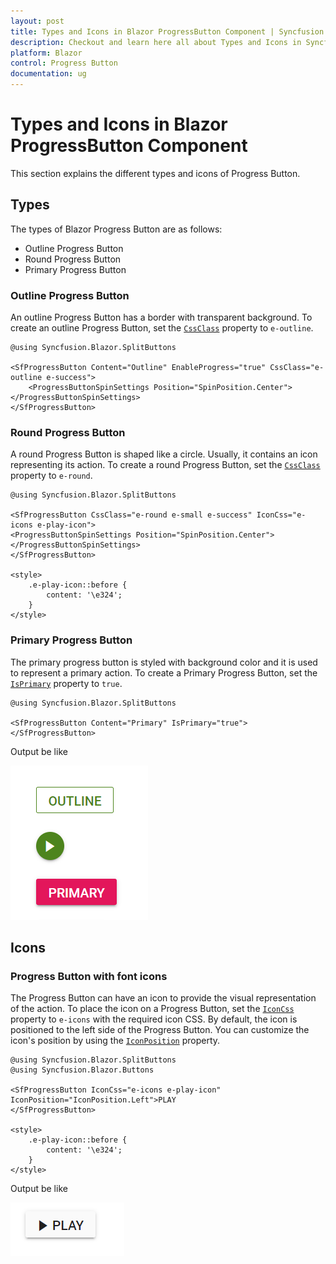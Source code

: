 ```yaml
---
layout: post
title: Types and Icons in Blazor ProgressButton Component | Syncfusion
description: Checkout and learn here all about Types and Icons in Syncfusion Blazor ProgressButton component and more.
platform: Blazor
control: Progress Button
documentation: ug
---
```


# Types and Icons in Blazor ProgressButton Component

This section explains the different types and icons of Progress Button.

## Types

The types of Blazor Progress Button are as follows:

* Outline Progress Button
* Round Progress Button
* Primary Progress Button

### Outline Progress Button

An outline Progress Button has a border with transparent background. To create an outline Progress Button,
set the [`CssClass`](https://help.syncfusion.com/cr/blazor/Syncfusion.Blazor.SplitButtons.SfProgressButton.html#Syncfusion_Blazor_SplitButtons_SfProgressButton_CssClass) property to `e-outline`.

```cshtml
@using Syncfusion.Blazor.SplitButtons

<SfProgressButton Content="Outline" EnableProgress="true" CssClass="e-outline e-success">
    <ProgressButtonSpinSettings Position="SpinPosition.Center"></ProgressButtonSpinSettings>
</SfProgressButton>
```

### Round Progress Button

A round Progress Button is shaped like a circle. Usually, it contains an icon representing its action. To create a round Progress Button,
set the [`CssClass`](https://help.syncfusion.com/cr/blazor/Syncfusion.Blazor.SplitButtons.SfProgressButton.html#Syncfusion_Blazor_SplitButtons_SfProgressButton_CssClass) property to `e-round`.

```cshtml
@using Syncfusion.Blazor.SplitButtons

<SfProgressButton CssClass="e-round e-small e-success" IconCss="e-icons e-play-icon">
<ProgressButtonSpinSettings Position="SpinPosition.Center"></ProgressButtonSpinSettings>
</SfProgressButton>

<style>
    .e-play-icon::before {
        content: '\e324';
    }
</style>
```

### Primary Progress Button

The primary progress button is styled with background color and it is used to represent a primary action. To create a Primary Progress Button,
set the [`IsPrimary`](https://help.syncfusion.com/cr/blazor/Syncfusion.Blazor.SplitButtons.SfProgressButton.html#Syncfusion_Blazor_SplitButtons_SfProgressButton_IsPrimary) property to `true`.

```cshtml
@using Syncfusion.Blazor.SplitButtons

<SfProgressButton Content="Primary" IsPrimary="true"></SfProgressButton>
```

Output be like

![Button Sample](./images/progress-button-types.png)

## Icons

### Progress Button with font icons

The Progress Button can have an icon to provide the visual representation of the action. To place the icon on a Progress Button, set the [`IconCss`](https://help.syncfusion.com/cr/blazor/Syncfusion.Blazor.SplitButtons.SfProgressButton.html#Syncfusion_Blazor_SplitButtons_SfProgressButton_IconCss)
property to `e-icons` with the required icon CSS. By default, the icon is positioned to the left side of the Progress Button.
You can customize the icon's position by using the [`IconPosition`](https://help.syncfusion.com/cr/blazor/Syncfusion.Blazor.SplitButtons.SfProgressButton.html#Syncfusion_Blazor_SplitButtons_SfProgressButton_IconPosition) property.

```cshtml
@using Syncfusion.Blazor.SplitButtons
@using Syncfusion.Blazor.Buttons

<SfProgressButton IconCss="e-icons e-play-icon" IconPosition="IconPosition.Left">PLAY
</SfProgressButton>

<style>
    .e-play-icon::before {
        content: '\e324';
    }
</style>

```

Output be like

![Button Sample](./images/progress-button-icons.png)